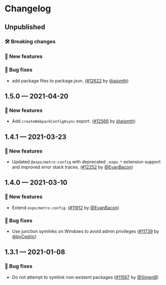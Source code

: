 # Changelog

## Unpublished

### 🛠 Breaking changes

### 🎉 New features

### 🐛 Bug fixes
- add package files to package.json. ([#12622](https://github.com/expo/expo/pull/12622) by [@ajsmth](https://github.com/ajsmth))

## 1.5.0 — 2021-04-20

### 🎉 New features

- Add `createWebpackConfigAsync` export. ([#12566](https://github.com/expo/expo/pull/12566) by [@ajsmth](https://github.com/ajsmth))

## 1.4.1 — 2021-03-23

### 🎉 New features

- Updated `@expo/metro-config` with deprecated `.expo.*` extension support and improved error stack traces. ([#12252](https://github.com/expo/expo/pull/12252) by [@EvanBacon](https://github.com/EvanBacon))

## 1.4.0 — 2021-03-10

### 🎉 New features

- Extend `expo/metro-config`. ([#11912](https://github.com/expo/expo/pull/11912) by [@EvanBacon](https://github.com/EvanBacon))

### 🐛 Bug fixes

- Use junction symlinks on Windows to avoid admin privileges ([#11739](https://github.com/expo/expo/pull/11739) by [@byCedric](https://github.com/byCedric))

## 1.3.1 — 2021-01-08

### 🐛 Bug fixes

- Do not attempt to symlink non-existent packages ([#11567](https://github.com/expo/expo/pull/11567) by [@SimenB](https://github.com/SimenB))
